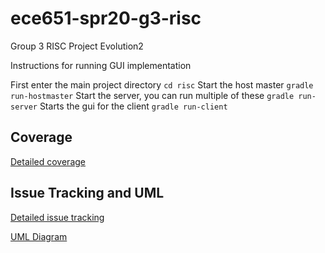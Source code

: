 # ece651-spr20-g3-risc

Group 3 RISC Project Evolution2

Instructions for running GUI implementation

First enter the main project directory
`cd risc`
Start the host master
`gradle run-hostmaster`
Start the server, you can run multiple of these
`gradle run-server`
Starts the gui for the client
`gradle run-client`

## Coverage
[Detailed coverage](https://zjc4.pages.oit.duke.edu/ece651-spr20-g3-risc/dashboard.html)

## Issue Tracking and UML

[Detailed issue tracking](https://docs.google.com/document/d/1j75eWC3iny3EWGDm9YbUtcIzfGZLLNuehOXTCtnfDaI/edit)

[UML Diagram](https://docs.google.com/drawings/d/1uyfwYvaME-5g1ORROtVW1jiSBJr1fwXiW_d_NRxCUqU/edit)
